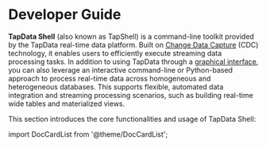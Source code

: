 # Developer Guide

**TapData Shell** (also known as TapShell) is a command-line toolkit provided by the TapData real-time data platform. Built on [Change Data Capture](../introduction/change-data-capture-mechanism.md) (CDC) technology, it enables users to efficiently execute streaming data processing tasks. In addition to using TapData through a [graphical interface](../user-guide/data-development/create-task.md), you can also leverage an interactive command-line or Python-based approach to process real-time data across homogeneous and heterogeneous databases. This supports flexible, automated data integration and streaming processing scenarios, such as building real-time wide tables and materialized views.

This section introduces the core functionalities and usage of TapData Shell:

import DocCardList from '@theme/DocCardList';

<DocCardList />
